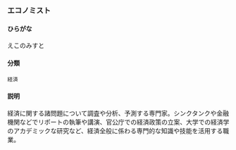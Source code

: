 <div style="display:none;">

## [あ行](securities-terms?id=あ行)

</div>

### エコノミスト

#### ひらがな

えこのみすと

#### 分類

`経済`

#### 説明

経済に関する諸問題について調査や分析、予測する専門家。シンクタンクや金融機関などでリポートの執筆や講演、官公庁での経済政策の立案、大学での経済学のアカデミックな研究など、経済全般に係わる専門的な知識や技能を活用する職業。

<div style="display:none;">

## [か行](securities-terms?id=か行)
## [さ行](securities-terms?id=さ行)
## [た行](securities-terms?id=た行)
## [な行](securities-terms?id=な行)
## [は行](securities-terms?id=は行)
## [ま行](securities-terms?id=ま行)
## [や行](securities-terms?id=や行)
## [ら行](securities-terms?id=ら行)
## [わ行](securities-terms?id=わ行)
## [英数字・記号](securities-terms?id=英数字・記号)

</div>

